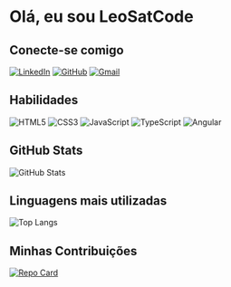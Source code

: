 # Olá, eu sou LeoSatCode

## Conecte-se comigo
[![LinkedIn](https://img.shields.io/badge/LinkedIn-0077B5?style=for-the-badge&logo=linkedin&logoColor=white)](https://www.linkedin.com/in/leonardo-saturnino-564502336/)
[![GitHub](https://img.shields.io/badge/GitHub-100000?style=for-the-badge&logo=github&logoColor=white)](https://github.com/LeoSatCode)
[![Gmail](https://img.shields.io/badge/Gmail-333333?style=for-the-badge&logo=gmail&logoColor=red)](mailto:leosatcode@gmail.com)

## Habilidades
![HTML5](https://img.shields.io/badge/HTML5-E34F26?style=for-the-badge&logo=html5&logoColor=white)
![CSS3](https://img.shields.io/badge/CSS3-1572B6?style=for-the-badge&logo=css3&logoColor=white)
![JavaScript](https://img.shields.io/badge/JavaScript-F7DF1E?style=for-the-badge&logo=javascript&logoColor=black)
![TypeScript](https://img.shields.io/badge/TypeScript-007ACC?style=for-the-badge&logo=typescript&logoColor=white)
![Angular](https://img.shields.io/badge/Angular-DD0031?style=for-the-badge&logo=angular&logoColor=white)

## GitHub Stats
![GitHub Stats](https://github-readme-stats.vercel.app/api?username=LeoSatCode&theme=transparent&bg_color=000&border_color=30A3DC&show_icons=true&icon_color=30A3DC&title_color=E94D5F&hide_title=true&text_color=FFF)

## Linguagens mais utilizadas
![Top Langs](https://github-readme-stats-git-masterrstaa-rickstaa.vercel.app/api/top-langs/?username=LeoSatCode&layout=compact&bg_color=000&border_color=30A3DC&hide_title=true&text_color=FFF)

## Minhas Contribuições
[![Repo Card](https://github-readme-stats.vercel.app/api/pin/?username=LeoSatCode&repo=dio-lab-open-source&bg_color=000&border_color=30A3DC&show_icons=true&icon_color=30A3DC&title_color=E94D5F&text_color=FFF)](https://github.com/digitalinnovationone/dio-lab-open-source)
